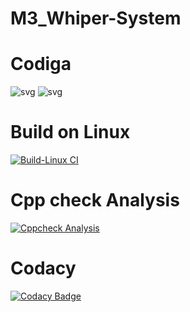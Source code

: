 # M3_Whiper-System

# Codiga

![svg](https://user-images.githubusercontent.com/74194006/168335464-1f743b18-6a74-47a4-8995-56dcd7a3b145.svg)
![svg](https://user-images.githubusercontent.com/74194006/168335484-6399a897-e7c8-4d3a-983a-52f35b675379.svg)

# Build on Linux

[![Build-Linux CI](https://github.com/Aishwarya-ram/M3_Whiper-System/actions/workflows/Build%20on%20Linux.yml/badge.svg)](https://github.com/Aishwarya-ram/M3_Whiper-System/actions/workflows/Build%20on%20Linux.yml)
 
# Cpp check Analysis

[![Cppcheck Analysis](https://github.com/Aishwarya-ram/M3_Whiper-System/actions/workflows/Cppcheck_Analyse.yml/badge.svg)](https://github.com/Aishwarya-ram/M3_Whiper-System/actions/workflows/Cppcheck_Analyse.yml)

# Codacy

[![Codacy Badge](https://app.codacy.com/project/badge/Grade/4e290d2c63ef4f679115cd4ba1bd4ddb)](https://www.codacy.com/gh/Aishwarya-ram/M3_Whiper-System/dashboard?utm_source=github.com&amp;utm_medium=referral&amp;utm_content=Aishwarya-ram/M3_Whiper-System&amp;utm_campaign=Badge_Grade)
